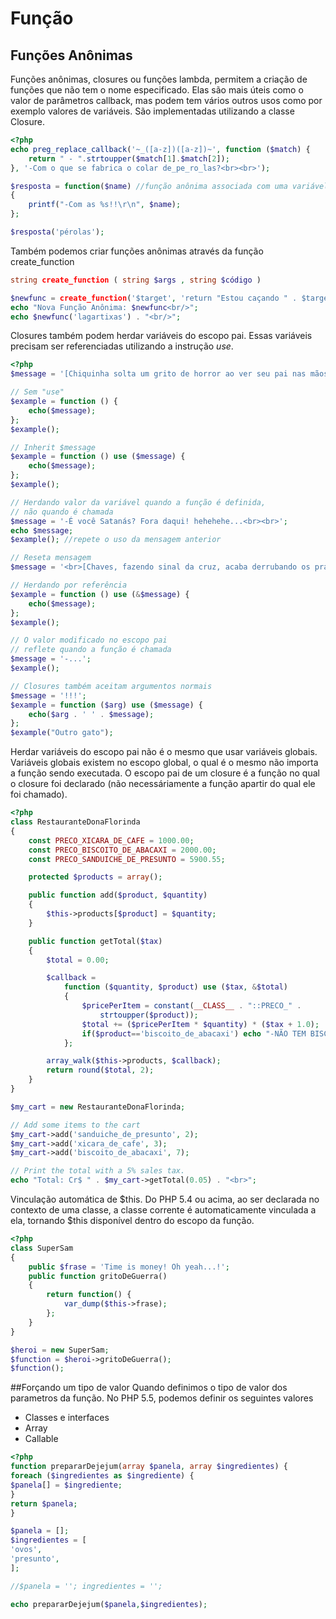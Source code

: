 # Função

## Funções Anônimas

Funções anônimas, closures ou funções lambda, permitem a criação de funções que não tem o nome especificado. Elas são mais úteis como o valor de parâmetros callback, mas podem tem vários outros usos como por exemplo valores de variáveis. São implementadas utilizando a classe Closure.

```php
<?php
echo preg_replace_callback('~_([a-z])([a-z])~', function ($match) {
    return " - ".strtoupper($match[1].$match[2]);
}, '-Com o que se fabrica o colar de_pe_ro_las?<br><br>');

$resposta = function($name) //função anônima associada com uma variável
{
    printf("-Com as %s!!\r\n", $name);
};

$resposta('pérolas');
```

Também podemos criar funções anônimas através da função create_function
```php
string create_function ( string $args , string $código )
```

```php
$newfunc = create_function('$target', 'return "Estou caçando " . $target ."!";');
echo "Nova Função Anônima: $newfunc<br/>";
echo $newfunc('lagartixas') . "<br/>";
```

Closures também podem herdar variáveis do escopo pai. Essas variáveis precisam ser referenciadas utilizando a instrução *use*.

```php
<?php
$message = '[Chiquinha solta um grito de horror ao ver seu pai nas mãos da bruxa do 71]<br>-Quem está aí?!<br>-Miau!<br>';

// Sem "use"
$example = function () {
    echo($message);
};
$example();

// Inherit $message
$example = function () use ($message) {
    echo($message);
};
$example();

// Herdando valor da variável quando a função é definida,
// não quando é chamada
$message = '-É você Satanás? Fora daqui! hehehehe...<br><br>';
echo $message;
$example(); //repete o uso da mensagem anterior

// Reseta mensagem
$message = '<br>[Chaves, fazendo sinal da cruz, acaba derrubando os pratos]<br>-E agora, quem está aí?!<br>';

// Herdando por referência
$example = function () use (&$message) {
    echo($message);
};
$example();

// O valor modificado no escopo pai
// reflete quando a função é chamada
$message = '-...';
$example();

// Closures também aceitam argumentos normais
$message = '!!!';
$example = function ($arg) use ($message) {
    echo($arg . ' ' . $message);
};
$example("Outro gato");
```

Herdar variáveis do escopo pai não é o mesmo que usar variáveis globais. Variáveis globais existem no escopo global, o qual é o mesmo não importa a função sendo executada. O escopo pai de um closure é a função no qual o closure foi declarado (não necessáriamente a função apartir do qual ele foi chamado).

```php
<?php
class RestauranteDonaFlorinda
{
    const PRECO_XICARA_DE_CAFE = 1000.00;
    const PRECO_BISCOITO_DE_ABACAXI = 2000.00;
    const PRECO_SANDUICHE_DE_PRESUNTO = 5900.55;

    protected $products = array();

    public function add($product, $quantity)
    {
        $this->products[$product] = $quantity;
    }

    public function getTotal($tax)
    {
        $total = 0.00;

        $callback =
            function ($quantity, $product) use ($tax, &$total)
            {
                $pricePerItem = constant(__CLASS__ . "::PRECO_" .
                    strtoupper($product));
                $total += ($pricePerItem * $quantity) * ($tax + 1.0);
				if($product=='biscoito_de_abacaxi') echo "-NÃO TEM BISCOITO!!!<br>";
            };

        array_walk($this->products, $callback);
        return round($total, 2);
    }
}

$my_cart = new RestauranteDonaFlorinda;

// Add some items to the cart
$my_cart->add('sanduiche_de_presunto', 2);
$my_cart->add('xicara_de_cafe', 3);
$my_cart->add('biscoito_de_abacaxi', 7);

// Print the total with a 5% sales tax.
echo "Total: Cr$ " . $my_cart->getTotal(0.05) . "<br>";
```

Vinculação automática de $this. Do PHP 5.4 ou acima, ao ser declarada no contexto de uma classe, a classe corrente é automaticamente vinculada a ela, tornando $this disponível dentro do escopo da função.

```php
<?php
class SuperSam
{
    public $frase = 'Time is money! Oh yeah...!';
	public function gritoDeGuerra()
    {
        return function() {
            var_dump($this->frase);
        };
    }
}

$heroi = new SuperSam;
$function = $heroi->gritoDeGuerra();
$function();
```

##Forçando um tipo de valor
Quando definimos o tipo de valor dos parametros da função. No PHP 5.5, podemos definir os seguintes valores
* Classes e interfaces
* Array
* Callable

```php
<?php
function prepararDejejum(array $panela, array $ingredientes) {
foreach ($ingredientes as $ingrediente) {
$panela[] = $ingrediente;
}
return $panela;
}

$panela = [];
$ingredientes = [
'ovos',
'presunto',
];

//$panela = ''; ingredientes = '';

echo prepararDejejum($panela,$ingredientes);
```
